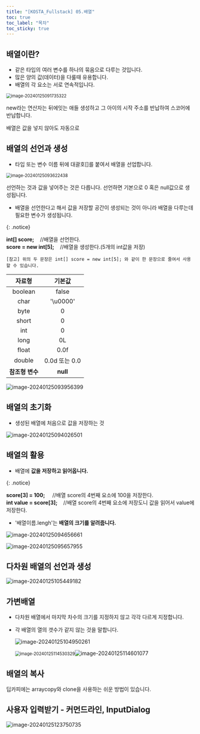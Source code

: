 ```yaml
---
title: "[KOSTA_Fullstack] 05.배열"
toc: true
toc_label: "목차"
toc_sticky: true
---
```


## 배열이란?

- 같은 타입의 여러 변수를 하나의 묶음으로 다루는 것입니다.
- 많은 양의 값(데이터)을 다룰때 유용합니다.
- 배열의 각 요소는 서로 연속적입니다.

<img src="/../images/2024-01-25-배열/image-20240125091735322.png" alt="image-20240125091735322" style="zoom:80%;" />

new라는 연산자는  뒤에잇는 애들 생성하고 그 아이의 시작 주소를 반납하여 스코어에 반납합니다.

배열은 값을 넣지 않아도 자동으로 

## 배열의 선언과 생성

- 타입 또는 변수 이름 뒤에 대괄호[]를 붙여서 배열을 선업합니다.

<img src="/../images/2024-01-25-배열/image-20240125093622438.png" alt="image-20240125093622438" style="zoom:80%;" />

선언하는 것과 값을 넣어주는 것은 다릅니다. 선언하면 기본으로 0 혹은 null값으로 생성됩니다.

- 배열을 선언한다고 해서 값을 저장할 공간이 생성되는 것이 아니라 배열을 다루는데 필요한 변수가 생성됩니다.

{: .notice}

**int[] score;** &nbsp;&nbsp;&nbsp;//배열을 선언한다.<br/>**score = new int[5];** &nbsp;&nbsp;&nbsp;//배열을 생성한다.(5개의 int값을 저장)

`[참고] 위의 두 문장은 int[] score = new int[5]; 와 같이 한 문장으로 줄여서 사용할 수 있습니다.`



|     자료형      |    기본값     |
| :-------------: | :-----------: |
|     boolean     |     false     |
|      char       |   '\\u0000'   |
|      byte       |       0       |
|      short      |       0       |
|       int       |       0       |
|      long       |      0L       |
|      float      |     0.0f      |
|     double      | 0.0d 또는 0.0 |
| **참조형 변수** |   **null**    |

![image-20240125093956399](/../images/2024-01-25-배열/image-20240125093956399.png)



## 배열의 초기화

- 생성된 배열에 처음으로 값을 저장하는 것

![image-20240125094026501](/../images/2024-01-25-배열/image-20240125094026501.png)

## 배열의 활용

- 배열에 **값을 저장하고 읽어옵니다.**

{: .notice}

**score[3] = 100;** &nbsp;&nbsp;&nbsp; //배열 score의 4번째 요소에 100을 저장한다.<br/>**int value = score[3];** &nbsp;&nbsp;&nbsp;//배열 score의 4번째 요소에 저장도니 값을 읽어서 value에 저장한다.

- '배열이름.lengh'는 **배열의 크기를 알려줍니다.**

![image-20240125094656661](/../images/2024-01-25-배열/image-20240125094656661.png)

![image-20240125095657955](/../images/2024-01-25-배열/image-20240125095657955.png)



## 다차원 배열의 선언과 생성

![image-20240125105449182](/../images/2024-01-25-배열/image-20240125105449182.png)

## 가변배열

- 다차원 배열에서 마지막 차수의 크기를 지정하지 않고 각각 다르게 지정합니다.

- 각 배열의 열의 갯수가 같지 않는 것을 말합니다.

  ![image-20240125104950261](/../images/2024-01-25-배열/image-20240125104950261.png)

  <img src="/../images/2024-01-25-배열/image-20240125114530329.png" alt="image-20240125114530329" style="zoom:80%;" />![image-20240125114601077](/../images/2024-01-25-배열/image-20240125114601077.png)

  

## 배열의 복사

딥카피에는 arraycopy와 clone을 사용하는 쉬운 방법이 있습니다.

## 사용자 입력받기 - 커먼드라인, InputDialog

![image-20240125123750735](/../images/2024-01-25-배열/image-20240125123750735.png)
